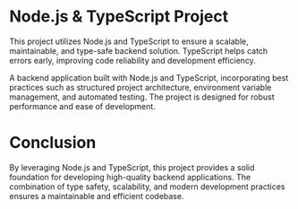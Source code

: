 # Node.js & TypeScript Project

This project utilizes Node.js and TypeScript to ensure a scalable, maintainable, and type-safe backend solution. TypeScript helps catch errors early, improving code reliability and development efficiency.

A backend application built with Node.js and TypeScript, incorporating best practices such as structured project architecture, environment variable management, and automated testing. The project is designed for robust performance and ease of development.

# Conclusion

By leveraging Node.js and TypeScript, this project provides a solid foundation for developing high-quality backend applications. The combination of type safety, scalability, and modern development practices ensures a maintainable and efficient codebase.